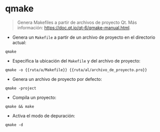 # qmake

> Genera Makefiles a partir de archivos de proyecto Qt.
> Más información: <https://doc.qt.io/qt-6/qmake-manual.html>.

- Genera un `Makefile` a partir de un archivo de proyecto en el directorio actual:

`qmake`

- Especifica la ubicación del `Makefile` y del archivo de proyecto:

`qmake -o {{ruta/a/Makefile}} {{ruta/al/archivo_de_proyecto.pro}}`

- Genera un archivo de proyecto por defecto:

`qmake -project`

- Compila un proyecto:

`qmake && make`

- Activa el modo de depuración:

`qmake -d`
